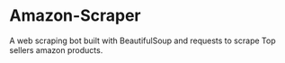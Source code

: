 # Amazon-Scraper
A web scraping bot built with BeautifulSoup and requests to scrape Top sellers amazon products.
